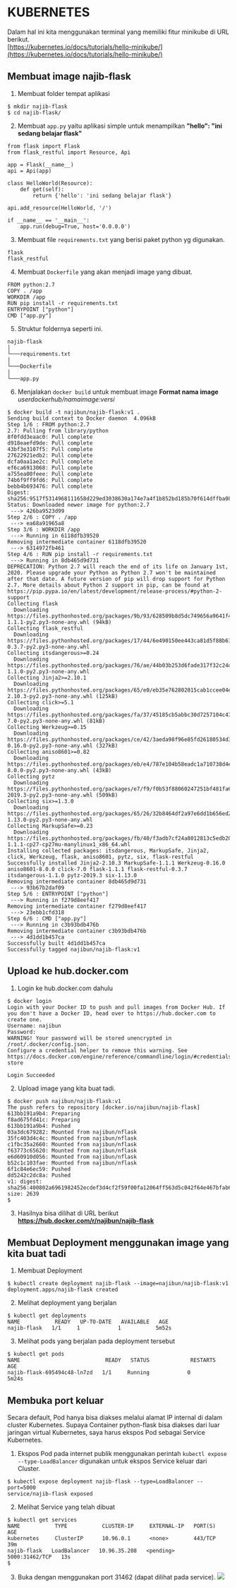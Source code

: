 # KUBERNETES
Dalam hal ini kita menggunakan terminal yang memiliki fitur minikube di URL berikut.   
[https://kubernetes.io/docs/tutorials/hello-minikube/](https://kubernetes.io/docs/tutorials/hello-minikube/)

## Membuat image najib-flask

1. Membuat folder tempat aplikasi
```
$ mkdir najib-flask
$ cd najib-flask/
```
2. Membuat `app.py`  yaitu aplikasi simple untuk menampilkan **"hello": "ini sedang belajar flask"**
```
from flask import Flask
from flask_restful import Resource, Api

app = Flask(__name__)
api = Api(app)

class HelloWorld(Resource):
    def get(self):
        return {'hello': 'ini sedang belajar flask'}

api.add_resource(HelloWorld, '/')

if __name__ == '__main__':
    app.run(debug=True, host='0.0.0.0')
```

3. Membuat file `requirements.txt` yang berisi paket python yg digunakan.
```
flask  
flask_restful
```
4. Membuat `Dockerfile` yang akan menjadi image yang dibuat.
```
FROM python:2.7
COPY . /app
WORKDIR /app
RUN pip install -r requirements.txt
ENTRYPOINT ["python"]
CMD ["app.py"]
```
5. Struktur foldernya seperti ini.
```
najib-flask
│
└───requirements.txt
│
└───Dockerfile
│
└───app.py
```
6. Menjalakan `docker build` untuk membuat image
**Format nama image** *userdockerhub/namaimage:versi*
```
$ docker build -t najibun/najib-flask:v1 .
Sending build context to Docker daemon  4.096kB
Step 1/6 : FROM python:2.7
2.7: Pulling from library/python
8f0fdd3eaac0: Pull complete
d918eaefd9de: Pull complete
43bf3e3107f5: Pull complete
27622921edb2: Pull complete
dcfa0aa1ae2c: Pull complete
ef6ca6913068: Pull complete
a755ea00feee: Pull complete
74b6f9ff9fd6: Pull complete
bebb4b693476: Pull complete
Digest: sha256:9517f5314968111658d229ed3038630a174e7a4f1b852bd185b70f614dffba08
Status: Downloaded newer image for python:2.7
 ---> 426ba9523d99
Step 2/6 : COPY . /app
 ---> ea68a91965a8
Step 3/6 : WORKDIR /app
 ---> Running in 6118dfb39520
Removing intermediate container 6118dfb39520
 ---> 6314972fb461
Step 4/6 : RUN pip install -r requirements.txt
 ---> Running in 8db465d9d731
DEPRECATION: Python 2.7 will reach the end of its life on January 1st, 2020. Please upgrade your Python as Python 2.7 won't be maintained after that date. A future version of pip will drop support for Python 2.7. More details about Python 2 support in pip, can be found at https://pip.pypa.io/en/latest/development/release-process/#python-2-support
Collecting flask
  Downloading https://files.pythonhosted.org/packages/9b/93/628509b8d5dc749656a9641f4caf13540e2cdec85276964ff8f43bbb1d3b/Flask-1.1.1-py2.py3-none-any.whl (94kB)
Collecting flask_restful
  Downloading https://files.pythonhosted.org/packages/17/44/6e490150ee443ca81d5f88b61bb4bbb133d44d75b0b716ebe92489508da4/Flask_RESTful-0.3.7-py2.py3-none-any.whl
Collecting itsdangerous>=0.24
  Downloading https://files.pythonhosted.org/packages/76/ae/44b03b253d6fade317f32c24d100b3b35c2239807046a4c953c7b89fa49e/itsdangerous-1.1.0-py2.py3-none-any.whl
Collecting Jinja2>=2.10.1
  Downloading https://files.pythonhosted.org/packages/65/e0/eb35e762802015cab1ccee04e8a277b03f1d8e53da3ec3106882ec42558b/Jinja2-2.10.3-py2.py3-none-any.whl (125kB)
Collecting click>=5.1
  Downloading https://files.pythonhosted.org/packages/fa/37/45185cb5abbc30d7257104c434fe0b07e5a195a6847506c074527aa599ec/Click-7.0-py2.py3-none-any.whl (81kB)
Collecting Werkzeug>=0.15
  Downloading https://files.pythonhosted.org/packages/ce/42/3aeda98f96e85fd26180534d36570e4d18108d62ae36f87694b476b83d6f/Werkzeug-0.16.0-py2.py3-none-any.whl (327kB)
Collecting aniso8601>=0.82
  Downloading https://files.pythonhosted.org/packages/eb/e4/787e104b58eadc1a710738d4e418d7e599e4e778e52cb8e5d5ef6ddd5833/aniso8601-8.0.0-py2.py3-none-any.whl (43kB)
Collecting pytz
  Downloading https://files.pythonhosted.org/packages/e7/f9/f0b53f88060247251bf481fa6ea62cd0d25bf1b11a87888e53ce5b7c8ad2/pytz-2019.3-py2.py3-none-any.whl (509kB)
Collecting six>=1.3.0
  Downloading https://files.pythonhosted.org/packages/65/26/32b8464df2a97e6dd1b656ed26b2c194606c16fe163c695a992b36c11cdf/six-1.13.0-py2.py3-none-any.whl
Collecting MarkupSafe>=0.23
  Downloading https://files.pythonhosted.org/packages/fb/40/f3adb7cf24a8012813c5edb20329eb22d5d8e2a0ecf73d21d6b85865da11/MarkupSafe-1.1.1-cp27-cp27mu-manylinux1_x86_64.whl
Installing collected packages: itsdangerous, MarkupSafe, Jinja2, click, Werkzeug, flask, aniso8601, pytz, six, flask-restful
Successfully installed Jinja2-2.10.3 MarkupSafe-1.1.1 Werkzeug-0.16.0 aniso8601-8.0.0 click-7.0 flask-1.1.1 flask-restful-0.3.7 itsdangerous-1.1.0 pytz-2019.3 six-1.13.0
Removing intermediate container 8db465d9d731
 ---> 93b67b2daf09
Step 5/6 : ENTRYPOINT ["python"]
 ---> Running in f279d8eef417
Removing intermediate container f279d8eef417
 ---> 23ebb1cfd318
Step 6/6 : CMD ["app.py"]
 ---> Running in c3b93bdb476b
Removing intermediate container c3b93bdb476b
 ---> 4d1dd1b457ca
Successfully built 4d1dd1b457ca
Successfully tagged najibun/najib-flask:v1
```
## Upload ke hub.docker.com
1. Login ke hub.docker.com dahulu
```
$ docker login
Login with your Docker ID to push and pull images from Docker Hub. If you don't have a Docker ID, head over to https://hub.docker.com to create one.
Username: najibun
Password:
WARNING! Your password will be stored unencrypted in /root/.docker/config.json.
Configure a credential helper to remove this warning. See
https://docs.docker.com/engine/reference/commandline/login/#credentials-store

Login Succeeded
```
2. Upload image yang kita buat tadi. 
```
$ docker push najibun/najib-flask:v1
The push refers to repository [docker.io/najibun/najib-flask]
613bb191a9b4: Preparing
f8ad675fd41c: Preparing
613bb191a9b4: Pushed
03a3dc679282: Mounted from najibun/nflask
35fc403d4c4c: Mounted from najibun/nflask
c1fbc35a2660: Mounted from najibun/nflask
f63773c65620: Mounted from najibun/nflask
e6d60910d056: Mounted from najibun/nflask
b52c1c103fae: Mounted from najibun/nflask
6f1c84e6ec59: Pushed
dd5242c2dc8a: Pushed
v1: digest: sha256:400802a6961982452ecdef3d4cf2f59f00fa12064ff563d5c042f64e467bfab6 size: 2639
$
```
3. Hasilnya bisa dilihat di URL berikut   
**https://hub.docker.com/r/najibun/najib-flask**


## Membuat Deployment menggunakan image yang kita buat tadi
1. Membuat Deployment
```
$ kubectl create deployment najib-flask --image=najibun/najib-flask:v1
deployment.apps/najib-flask created
```
2. Melihat deployment yang berjalan
```
$ kubectl get deployments
NAME           READY   UP-TO-DATE   AVAILABLE   AGE
najib-flask   1/1     1            1           5m52s
```
3. Melihat pods yang berjalan pada deployment tersebut
```
$ kubectl get pods
NAME                           READY   STATUS             RESTARTS   AGE
najib-flask-695494c48-ln7zd   1/1     Running            0          5m24s
```
## Membuka port keluar
Secara default, Pod hanya bisa diakses melalui alamat IP internal di dalam cluster Kubernetes. Supaya Container python-flask bisa diakses dari luar jaringan virtual Kubernetes, saya harus ekspos Pod sebagai Service Kubernetes.   
1. Ekspos Pod pada internet publik menggunakan perintah `kubectl expose`  `--type-LoadBalancer` digunakan untuk ekspos Service keluar dari Cluster.
```
$ kubectl expose deployment najib-flask --type=LoadBalancer --port=5000
service/najib-flask exposed
```
2. Melihat Service yang telah dibuat
```
$ kubectl get services
NAME           TYPE           CLUSTER-IP     EXTERNAL-IP   PORT(S)          AGE
kubernetes     ClusterIP      10.96.0.1      <none>        443/TCP          39m
najib-flask   LoadBalancer   10.96.35.208   <pending>     5000:31462/TCP   13s
$
```
3. Buka dengan menggunakan port 31462 (dapat dilihat pada service).
![](img.png)
